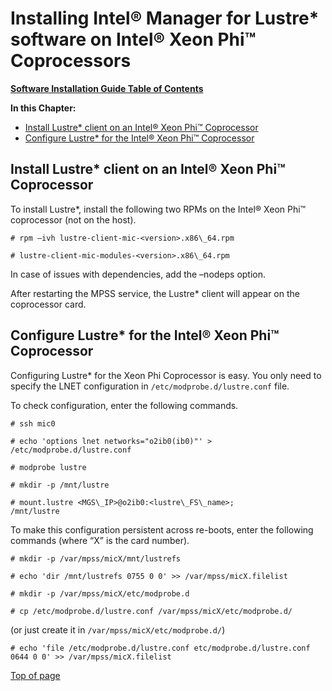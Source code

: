 # <a name="1.0"></a>Installing Intel® Manager for Lustre* software on Intel® Xeon Phi™ Coprocessors

[**Software Installation Guide Table of Contents**](ig_TOC.md)


**In this Chapter:**

- [Install Lustre\* client on an Intel® Xeon Phi™ Coprocessor](#install-lustre-client-on-an-intel-xeon-phi-coprocessor)
- [Configure Lustre* for the Intel® Xeon Phi™ Coprocessor](#configure-lustre-for-the-intel-xeon-phi-coprocessor)


Install Lustre\* client on an Intel® Xeon Phi™ Coprocessor
----------------------------------------------------------

To install Lustre*, install the following two RPMs on the Intel® Xeon
Phi™ coprocessor (not on the host).


```
# rpm –ivh lustre-client-mic-<version>.x86\_64.rpm

# lustre-client-mic-modules-<version>.x86\_64.rpm
```


In case of issues with dependencies, add the –nodeps option.

After restarting the MPSS service, the Lustre* client will appear on the
coprocessor card.

Configure Lustre* for the Intel® Xeon Phi™ Coprocessor
-----------------------------------------------------

Configuring Lustre* for the Xeon Phi Coprocessor is easy. You only need
to specify the LNET configuration in `/etc/modprobe.d/lustre.conf` file.

To check configuration, enter the following commands.

```
# ssh mic0

# echo 'options lnet networks="o2ib0(ib0)"' > /etc/modprobe.d/lustre.conf

# modprobe lustre

# mkdir -p /mnt/lustre

# mount.lustre <MGS\_IP>@o2ib0:<lustre\_FS\_name>;
/mnt/lustre
```

To make this configuration persistent across re-boots, enter the
following commands (where “X” is the card number).
```
# mkdir -p /var/mpss/micX/mnt/lustrefs

# echo 'dir /mnt/lustrefs 0755 0 0' >> /var/mpss/micX.filelist

# mkdir -p /var/mpss/micX/etc/modprobe.d

# cp /etc/modprobe.d/lustre.conf /var/mpss/micX/etc/modprobe.d/
```

(or just create it in `/var/mpss/micX/etc/modprobe.d/`)

```
# echo 'file /etc/modprobe.d/lustre.conf etc/modprobe.d/lustre.conf 0644 0 0' >> /var/mpss/micX.filelist
```

[Top of page](#1.0)
